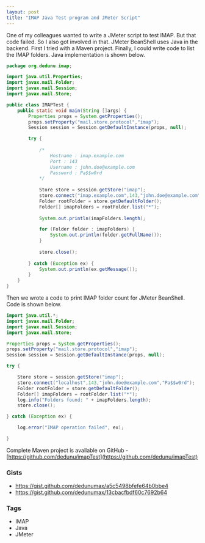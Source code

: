 ```yaml
---
layout: post
title: "IMAP Java Test program and JMeter Script"
---
```


One of my colleagues wanted to write a JMeter script to test IMAP. But that code failed. So I also got involved in that. JMeter BeanShell uses Java in the backend. First I tried with a Maven project. Finally, I could write code to list the IMAP folders. Java implementation is shown below.

```java
package org.dedunu.imap;

import java.util.Properties;
import javax.mail.Folder;
import javax.mail.Session;
import javax.mail.Store;

public class IMAPTest {
    public static void main(String []args) {
        Properties props = System.getProperties();
        props.setProperty("mail.store.protocol","imap");
        Session session = Session.getDefaultInstance(props, null);

        try {
          
            /*
            	Hostname : imap.example.com
            	Port : 143
            	Username : john.doe@example.com
            	Password : Pa$$w0rd
            */
	          
            Store store = session.getStore("imap");
            store.connect("imap.example.com",143,"john.doe@example.com","Pa$$w0rd");
            Folder rootFolder = store.getDefaultFolder();
            Folder[] imapFolders = rootFolder.list("*");
            
            System.out.println(imapFolders.length);

            for (Folder folder : imapFolders) {
                System.out.println(folder.getFullName());
            }
            
            store.close();
            
        } catch (Exception ex) {
            System.out.println(ex.getMessage());
        }
    }
}
```

Then we wrote a code to print IMAP folder count for JMeter BeanShell. Code is shown below.

```java
import java.util.*;
import javax.mail.Folder;
import javax.mail.Session;
import javax.mail.Store;

Properties props = System.getProperties();
props.setProperty("mail.store.protocol","imap");
Session session = Session.getDefaultInstance(props, null);

try {

	Store store = session.getStore("imap");
	store.connect("localhost",143,"john.doe@example.com","Pa$$w0rd");
	Folder rootFolder = store.getDefaultFolder();
	Folder[] imapFolders = rootFolder.list("*");
	log.info("Folders found: " + imapFolders.length);
	store.close();

} catch (Exception ex) {

	log.error("IMAP operation failed", ex);

}
```

Complete Maven project is available on GitHub - [https://github.com/dedunu/imapTest](https://github.com/dedunu/imapTest)

### Gists

- <https://gist.github.com/dedunumax/a5c5498bfefe64b0bbe4>
- <https://gist.github.com/dedunumax/13cbacfbdf60c7692b64>

### Tags

- IMAP
- Java
- JMeter
